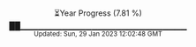<p align="center">
⏳Year Progress (7.81 %) <br>
██▁▁▁▁▁▁▁▁▁▁▁▁▁▁▁▁▁▁▁▁▁▁▁▁▁▁▁▁ <br>
<sub>Updated: Sun, 29 Jan 2023 12:02:48 GMT</sub>
</p>


